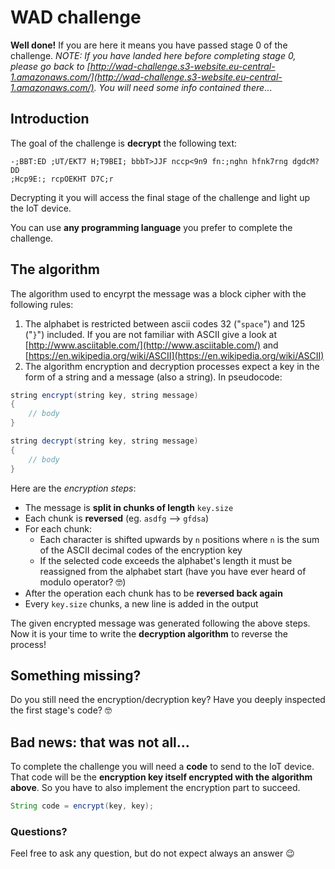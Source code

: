 # WAD challenge

**Well done!** If you are here it means you have passed stage 0 of the challenge. *NOTE: If you have landed here before completing stage 0, please go back to [http://wad-challenge.s3-website.eu-central-1.amazonaws.com/](http://wad-challenge.s3-website.eu-central-1.amazonaws.com/). You will need some info contained there*...

## Introduction
The goal of the challenge is **decrypt** the following text:
```
-;BBT:ED ;UT/EKT7 H;T9BEI; bbbT>JJF nccp<9n9 fn:;nghn hfnk7rng dgdcM?DD
;Hcp9E:; rcpOEKHT D7C;r
```
Decrypting it you will access the final stage of the challenge and light up the IoT device.

You can use **any programming language** you prefer to complete the challenge.

## The algorithm
The algorithm used to encyrpt the message was a block cipher with the following rules:

1. The alphabet is restricted between ascii codes 32 ("`space`") and 125 ("`}`") included. If you are not familiar with ASCII give a look at [http://www.asciitable.com/](http://www.asciitable.com/) and [https://en.wikipedia.org/wiki/ASCII](https://en.wikipedia.org/wiki/ASCII)
2. The algorithm encryption and decryption processes expect a key in the form of a string and a message (also a string). In pseudocode:

```java
string encrypt(string key, string message)
{
    // body
}

string decrypt(string key, string message)
{
    // body
}
```

Here are the *encryption steps*:
- The message is **split in chunks of length** `key.size`
- Each chunk is **reversed** (eg. `asdfg` --> `gfdsa`)
- For each chunk:
    - Each character is shifted upwards by `n` positions where `n` is the sum of the ASCII decimal codes of the encryption key
    - If the selected code exceeds the alphabet's length it must be reassigned from the alphabet start (have you have ever heard of modulo operator? 🤓)
- After the operation each chunk has to be **reversed back again**
- Every `key.size` chunks, a new line is added in the output

The given encrypted message was generated following the above steps. Now it is your time to write the **decryption algorithm** to reverse the process!

## Something missing?

Do you still need the encryption/decryption key? Have you deeply inspected the first stage's code? 🤓

## Bad news: that was not all...

To complete the challenge you will need a **code** to send to the IoT device. That code will be the **encryption key itself encrypted with the algorithm above**. So you have to also implement the encryption part to succeed.

```java
String code = encrypt(key, key);
```
### Questions?

Feel free to ask any question, but do not expect always an answer 😉
